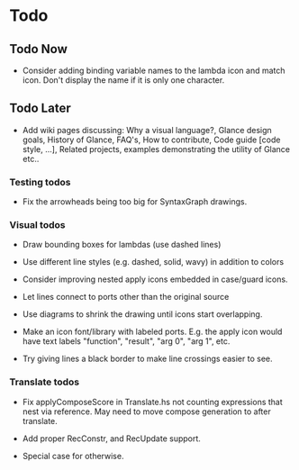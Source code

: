 # Todo

## Todo Now
* Consider adding binding variable names to the lambda icon and match icon. Don't display the name if it is only one character.

## Todo Later
* Add wiki pages discussing: Why a visual language?, Glance design goals, History of Glance, FAQ's, How to contribute, Code guide [code style, ...], Related projects, examples demonstrating the utility of Glance etc..

### Testing todos
* Fix the arrowheads being too big for SyntaxGraph drawings.

### Visual todos
* Draw bounding boxes for lambdas (use dashed lines)

* Use different line styles (e.g. dashed, solid, wavy) in addition to colors

* Consider improving nested apply icons embedded in case/guard icons.

* Let lines connect to ports other than the original source

* Use diagrams to shrink the drawing until icons start overlapping.

* Make an icon font/library with labeled ports. E.g. the apply icon would have text labels "function", "result", "arg 0", "arg 1", etc.

* Try giving lines a black border to make line crossings easier to see.

### Translate todos
* Fix applyComposeScore in Translate.hs not counting expressions that nest via reference. May need to move compose generation to after translate.

* Add proper RecConstr, and RecUpdate support.

* Special case for otherwise.
